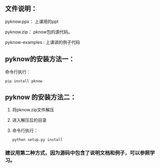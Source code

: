 ## 文件说明：

pyknow.ppx： 上课用的ppt

pyknow.zip： pknow包的源代码。

pyknow-examples : 上课讲的例子代码



## pyknow的安装方法一：

命令行执行：

```
pip install pknow
```

## pyknow 的安装方法二：

1. 将pknow.zip文件解压

2. 进入解压后的目录

3. 命令行执行：

   ```
   python setup.py install
   ```


### 建议用第二种方式，因为源码中包含了说明文档和例子，可以参照学习。